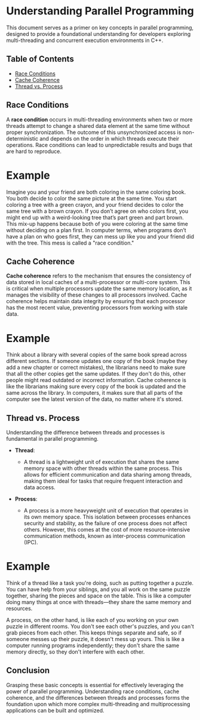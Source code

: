 # Understanding Parallel Programming

This document serves as a primer on key concepts in parallel programming, designed to provide a foundational understanding for developers exploring multi-threading and concurrent execution environments in C++.

## Table of Contents

- [Race Conditions](#race-conditions)
- [Cache Coherence](#cache-coherence)
- [Thread vs. Process](#thread-vs-process)

## Race Conditions

A **race condition** occurs in multi-threading environments when two or more threads attempt to change a shared data element at the same time without proper synchronization. The outcome of this unsynchronized access is non-deterministic and depends on the order in which threads execute their operations. Race conditions can lead to unpredictable results and bugs that are hard to reproduce.

# Example
Imagine you and your friend are both coloring in the same coloring book. You both decide to color the same picture at the same time. You start coloring a tree with a green crayon, and your friend decides to color the same tree with a brown crayon. If you don’t agree on who colors first, you might end up with a weird-looking tree that’s part green and part brown. This mix-up happens because both of you were coloring at the same time without deciding on a plan first. In computer terms, when programs don’t have a plan on who goes first, they can mess up like you and your friend did with the tree. This mess is called a "race condition."

## Cache Coherence

**Cache coherence** refers to the mechanism that ensures the consistency of data stored in local caches of a multi-processor or multi-core system. This is critical when multiple processors update the same memory location, as it manages the visibility of these changes to all processors involved. Cache coherence helps maintain data integrity by ensuring that each processor has the most recent value, preventing processors from working with stale data.

# Example
Think about a library with several copies of the same book spread across different sections. If someone updates one copy of the book (maybe they add a new chapter or correct mistakes), the librarians need to make sure that all the other copies get the same updates. If they don't do this, other people might read outdated or incorrect information. Cache coherence is like the librarians making sure every copy of the book is updated and the same across the library. In computers, it makes sure that all parts of the computer see the latest version of the data, no matter where it's stored.

## Thread vs. Process

Understanding the difference between threads and processes is fundamental in parallel programming.

- **Thread**:
  - A thread is a lightweight unit of execution that shares the same memory space with other threads within the same process. This allows for efficient communication and data sharing among threads, making them ideal for tasks that require frequent interaction and data access.

- **Process**:
  - A process is a more heavyweight unit of execution that operates in its own memory space. This isolation between processes enhances security and stability, as the failure of one process does not affect others. However, this comes at the cost of more resource-intensive communication methods, known as inter-process communication (IPC).

# Example
Think of a thread like a task you're doing, such as putting together a puzzle. You can have help from your siblings, and you all work on the same puzzle together, sharing the pieces and space on the table. This is like a computer doing many things at once with threads—they share the same memory and resources.

A process, on the other hand, is like each of you working on your own puzzle in different rooms. You don't see each other's puzzles, and you can't grab pieces from each other. This keeps things separate and safe, so if someone messes up their puzzle, it doesn't mess up yours. This is like a computer running programs independently; they don't share the same memory directly, so they don't interfere with each other.

## Conclusion

Grasping these basic concepts is essential for effectively leveraging the power of parallel programming. Understanding race conditions, cache coherence, and the differences between threads and processes forms the foundation upon which more complex multi-threading and multiprocessing applications can be built and optimized.
